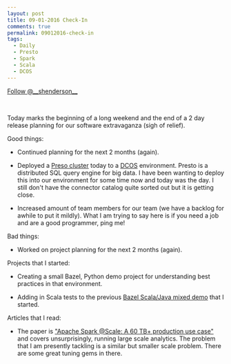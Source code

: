 ```yaml
---
layout: post
title: 09-01-2016 Check-In
comments: true
permalink: 09012016-check-in
tags:
  - Daily
  - Presto
  - Spark
  - Scala
  - DCOS
---
```


<div><!-- <a href="https://twitter.com/share" class="twitter-share-button" data-via="__shenderson__">Tweet</a> --><a class="twitter-follow-button" data-show-count="false" href="https://twitter.com/__shenderson__">Follow @__shenderson__</a> <script>!function(d,s,id){var js,fjs=d.getElementsByTagName(s)[0],p=/^http:/.test(d.location)?'http':'https';if(!d.getElementById(id)){js=d.createElement(s);js.id=id;js.src=p+'://platform.twitter.com/widgets.js';fjs.parentNode.insertBefore(js,fjs);}}(document, 'script', 'twitter-wjs');</script></div>

<script>!function(d,s,id){var js,fjs=d.getElementsByTagName(s)[0];if(!d.getElementById(id)){js=d.createElement(s);js.id=id;js.src="//platform.twitter.com/widgets.js";fjs.parentNode.insertBefore(js,fjs);}}(document,"script","twitter-wjs");</script>

&nbsp;

Today marks the beginning of a long weekend and the end of a 2 day release planning for our software extravaganza (sigh of relief).

Good things:

  * Continued planning for the next 2 months (again).

  * Deployed a [Preso cluster](https://prestodb.io) today to a [DCOS](https://dcos.io/) environment.  Presto is a distributed SQL query engine for big data.  I have been wanting to deploy this into our environment for some time now and today was the day.  I still don't have the connector catalog quite sorted out but it is getting close.

  * Increased amount of team members for our team (we have a backlog for awhile to put it mildly).  What I am trying to say here is if you need a job and are a good programmer, ping me!

Bad things:

  * Worked on project planning for the next 2 months (again).

Projects that I started:

  * Creating a small Bazel, Python demo project for understanding best practices in that environment.

  * Adding in Scala tests to the previous [Bazel Scala/Java mixed demo](https://github.com/bowlofstew/bazel-java-scala) that I started.

Articles that I read:

  * The paper is ["Apache Spark @Scale: A 60 TB+ production use case"](https://code.facebook.com/posts/1671373793181703/apache-spark-scale-a-60-tb-production-use-case/) and covers unsurprisingly, running large scale analytics.  The problem that I am presently tackling is a similar but smaller scale problem.  There are some great tuning gems in there.